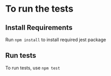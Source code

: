 # To run the tests

## Install Requirements
Run `npm install` to install required jest package

## Run tests
To run tests, use `npm test`
